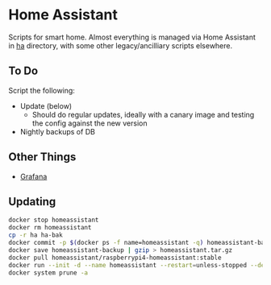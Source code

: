 # Home Assistant

Scripts for smart home. Almost everything is managed via Home Assistant in [ha](ha) directory, with some other legacy/ancilliary scripts elsewhere.

## To Do

Script the following:

* Update (below)
  * Should do regular updates, ideally with a canary image and testing the config against the new version
* Nightly backups of DB

## Other Things

* [Grafana](https://community.home-assistant.io/t/complete-guide-on-setting-up-grafana-influxdb-with-home-assistant-using-official-docker-images/42860)

## Updating

```bash
docker stop homeassistant
docker rm homeassistant
cp -r ha ha-bak
docker commit -p $(docker ps -f name=homeassistant -q) homeassistant-backup
docker save homeassistant-backup | gzip > homeassistant.tar.gz
docker pull homeassistant/raspberrypi4-homeassistant:stable
docker run --init -d --name homeassistant --restart=unless-stopped --device=/dev/gpiomem -v /etc/localtime:/etc/localtime:ro -v ~/git/home/ha:/config --network=host homeassistant/raspberrypi4-homeassistant:stable
docker system prune -a
```
